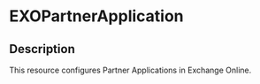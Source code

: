 # EXOPartnerApplication

## Description

This resource configures Partner Applications in Exchange Online.
